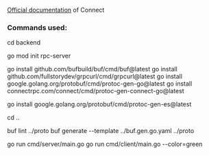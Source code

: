 [Official documentation](https://connectrpc.com/docs/go/getting-started) of Connect


### Commands used:

cd backend

go mod init rpc-server

go install github.com/bufbuild/buf/cmd/buf@latest
go install github.com/fullstorydev/grpcurl/cmd/grpcurl@latest
go install google.golang.org/protobuf/cmd/protoc-gen-go@latest
go install connectrpc.com/connect/cmd/protoc-gen-connect-go@latest

go install google.golang.org/protobuf/cmd/protoc-gen-es@latest

cd ..

buf lint ../proto
buf generate --template ../buf.gen.go.yaml ../proto

go run cmd/server/main.go
go run cmd/client/main.go --color=green